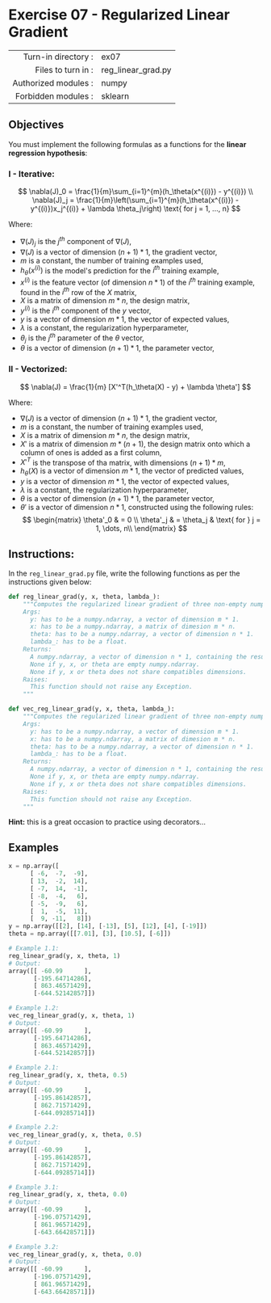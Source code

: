 # Exercise 07 - Regularized Linear Gradient

|                         |                    |
| -----------------------:| ------------------ |
|   Turn-in directory :   |  ex07              |
|   Files to turn in :    |  reg_linear_grad.py|
|   Authorized modules :  |  numpy             |
|   Forbidden modules :   |  sklearn           |

## Objectives 
You must implement the following formulas as a functions for the **linear regression hypothesis**:

### I - Iterative:
$$
\nabla(J)_0 = \frac{1}{m}\sum_{i=1}^{m}(h_\theta(x^{(i)}) - y^{(i)}) \\
\nabla(J)_j = \frac{1}{m}\left(\sum_{i=1}^{m}(h_\theta(x^{(i)}) - y^{(i)})x_j^{(i)} + \lambda \theta_j\right) \text{ for j = 1, ..., n}
$$

Where:  
- $\nabla(J)_j$ is the $j^{th}$ component of $\nabla(J)$,
- $\nabla(J)$ is a vector of dimension $(n + 1) * 1$, the gradient vector,
- $m$ is a constant, the number of training examples used,
- $h_\theta(x^{(i)})$ is the model's prediction for the $i^{th}$ training example,
- $x^{(i)}$ is the feature vector (of dimension $n * 1$) of the $i^{th}$ training example, found in the $i^{th}$ row of the $X$ matrix,
- $X$ is a matrix of dimension $m * n$, the design matrix,
- $y^{(i)}$ is the $i^{th}$ component of the $y$ vector,
- $y$ is a vector of dimension $m * 1$, the vector of expected values,
- $\lambda$ is a constant, the regularization hyperparameter,
- $\theta_j$ is the $j^{th}$ parameter of the $\theta$ vector,
- $\theta$ is a vector of dimension $(n + 1) * 1$, the parameter vector,

### II - Vectorized:
$$
\nabla(J) = \frac{1}{m} [X'^T(h_\theta(X) - y) + \lambda \theta']
$$  

Where:  
- $\nabla(J)$ is a vector of dimension $(n + 1) * 1$, the gradient vector,
- $m$ is a constant, the number of training examples used,
- $X$ is a matrix of dimension $m * n$, the design matrix,
- $X'$ is a matrix of dimension $m * (n + 1)$, the design matrix onto which a column of ones is added as a first column,
- $X'^T$ is the transpose of tha matrix, with dimensions $(n + 1) * m$,
- $h_\theta(X)$ is a vector of dimension $m * 1$, the vector of predicted values, 
- $y$ is a vector of dimension $m * 1$, the vector of expected values,
- $\lambda$ is a constant, the regularization hyperparameter,
- $\theta$ is a vector of dimension $(n + 1) * 1$, the parameter vector,
- $\theta'$ is a vector of dimension $n * 1$, constructed using the following rules: 
$$
\begin{matrix}
\theta'_0 & =  0 \\
\theta'_j & =  \theta_j & \text{ for } j = 1, \dots, n\\    
\end{matrix}
$$


## Instructions:
In the `reg_linear_grad.py` file, write the following functions as per the instructions given below:
```python
def reg_linear_grad(y, x, theta, lambda_):
    """Computes the regularized linear gradient of three non-empty numpy.ndarray, with two for-loop. The three arrays must have compatible dimensions.
    Args:
      y: has to be a numpy.ndarray, a vector of dimension m * 1.
      x: has to be a numpy.ndarray, a matrix of dimesion m * n.
      theta: has to be a numpy.ndarray, a vector of dimension n * 1.
      lambda_: has to be a float.
    Returns:
      A numpy.ndarray, a vector of dimension n * 1, containing the results of the formula for all j.
      None if y, x, or theta are empty numpy.ndarray.
      None if y, x or theta does not share compatibles dimensions.
    Raises:
      This function should not raise any Exception.
    """

def vec_reg_linear_grad(y, x, theta, lambda_):
    """Computes the regularized linear gradient of three non-empty numpy.ndarray, without any for-loop. The three arrays must have compatible dimensions.
    Args:
      y: has to be a numpy.ndarray, a vector of dimension m * 1.
      x: has to be a numpy.ndarray, a matrix of dimesion m * n.
      theta: has to be a numpy.ndarray, a vector of dimension n * 1.
      lambda_: has to be a float.
    Returns:
      A numpy.ndarray, a vector of dimension n * 1, containing the results of the formula for all j.
      None if y, x, or theta are empty numpy.ndarray.
      None if y, x or theta does not share compatibles dimensions.
    Raises:
      This function should not raise any Exception.
    """
```
**Hint:** this is a great occasion to practice using decorators...

## Examples
```python
x = np.array([
      [ -6,  -7,  -9],
      [ 13,  -2,  14],
      [ -7,  14,  -1],
      [ -8,  -4,   6],
      [ -5,  -9,   6],
      [  1,  -5,  11],
      [  9, -11,   8]])
y = np.array([[2], [14], [-13], [5], [12], [4], [-19]])
theta = np.array([[7.01], [3], [10.5], [-6]])

# Example 1.1:
reg_linear_grad(y, x, theta, 1)
# Output:
array([[ -60.99      ],
       [-195.64714286],
       [ 863.46571429],
       [-644.52142857]])

# Example 1.2:
vec_reg_linear_grad(y, x, theta, 1)
# Output:
array([[ -60.99      ],
       [-195.64714286],
       [ 863.46571429],
       [-644.52142857]])

# Example 2.1:
reg_linear_grad(y, x, theta, 0.5)
# Output:
array([[ -60.99      ],
       [-195.86142857],
       [ 862.71571429],
       [-644.09285714]])

# Example 2.2:
vec_reg_linear_grad(y, x, theta, 0.5)
# Output:
array([[ -60.99      ],
       [-195.86142857],
       [ 862.71571429],
       [-644.09285714]])

# Example 3.1:
reg_linear_grad(y, x, theta, 0.0)
# Output:
array([[ -60.99      ],
       [-196.07571429],
       [ 861.96571429],
       [-643.66428571]])

# Example 3.2:
vec_reg_linear_grad(y, x, theta, 0.0)
# Output:
array([[ -60.99      ],
       [-196.07571429],
       [ 861.96571429],
       [-643.66428571]])
```
